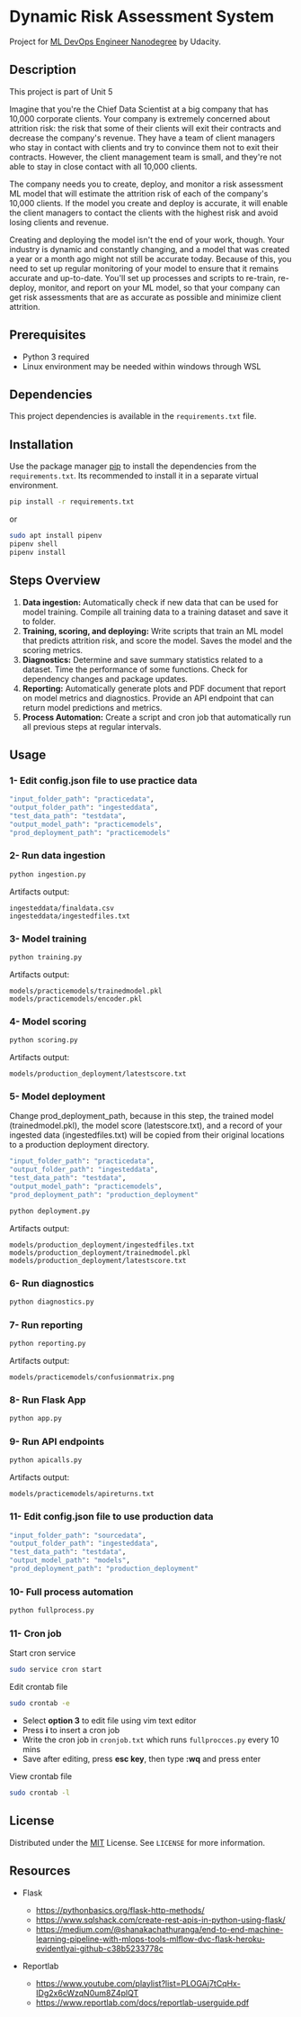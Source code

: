 # Dynamic Risk Assessment System
Project for [ML DevOps Engineer Nanodegree](https://www.udacity.com/course/machine-learning-dev-ops-engineer-nanodegree--nd0821) by Udacity.

## Description
This project is part of Unit 5

Imagine that you're the Chief Data Scientist at a big company that has 10,000 corporate clients. Your company is extremely concerned about attrition risk: the risk that some of their clients will exit their contracts and decrease the company's revenue. They have a team of client managers who stay in contact with clients and try to convince them not to exit their contracts. However, the client management team is small, and they're not able to stay in close contact with all 10,000 clients.

The company needs you to create, deploy, and monitor a risk assessment ML model that will estimate the attrition risk of each of the company's 10,000 clients. If the model you create and deploy is accurate, it will enable the client managers to contact the clients with the highest risk and avoid losing clients and revenue.

Creating and deploying the model isn't the end of your work, though. Your industry is dynamic and constantly changing, and a model that was created a year or a month ago might not still be accurate today. Because of this, you need to set up regular monitoring of your model to ensure that it remains accurate and up-to-date. You'll set up processes and scripts to re-train, re-deploy, monitor, and report on your ML model, so that your company can get risk assessments that are as accurate as possible and minimize client attrition.
## Prerequisites
- Python 3 required
- Linux environment may be needed within windows through WSL

## Dependencies
This project dependencies is available in the ```requirements.txt``` file.

## Installation
Use the package manager [pip](https://pip.pypa.io/en/stable/) to install the dependencies from the ```requirements.txt```. 
Its recommended to install it in a separate virtual environment.

```bash
pip install -r requirements.txt
```

or

```bash
sudo apt install pipenv
pipenv shell
pipenv install
```

## Steps Overview
1. **Data ingestion:** Automatically check if new data that can be used for model training. Compile all training data to a training dataset and save it to folder. 
2. **Training, scoring, and deploying:** Write scripts that train an ML model that predicts attrition risk, and score the model. Saves the model and the scoring metrics.
3. **Diagnostics:** Determine and save summary statistics related to a dataset. Time the performance of some functions. Check for dependency changes and package updates.
4. **Reporting:** Automatically generate plots and PDF document that report on model metrics and diagnostics. Provide an API endpoint that can return model predictions and metrics.
5. **Process Automation:** Create a script and cron job that automatically run all previous steps at regular intervals.

## Usage

### 1- Edit config.json file to use practice data

```bash
"input_folder_path": "practicedata",
"output_folder_path": "ingesteddata", 
"test_data_path": "testdata", 
"output_model_path": "practicemodels", 
"prod_deployment_path": "practicemodels"
```

### 2- Run data ingestion
```python
python ingestion.py
```
Artifacts output:
```
ingesteddata/finaldata.csv
ingesteddata/ingestedfiles.txt
```

### 3- Model training
```python
python training.py
```
Artifacts output:
```
models/practicemodels/trainedmodel.pkl
models/practicemodels/encoder.pkl
```

###  4- Model scoring 
```python
python scoring.py
```
Artifacts output: 
```
models/production_deployment/latestscore.txt
``` 

### 5- Model deployment

Change prod_deployment_path, because in this step, the trained model (trainedmodel.pkl), the model score 
(latestscore.txt), and a record of your ingested data (ingestedfiles.txt) will be copied from their original locations
to a production deployment directory.
```bash
"input_folder_path": "practicedata",
"output_folder_path": "ingesteddata", 
"test_data_path": "testdata", 
"output_model_path": "practicemodels", 
"prod_deployment_path": "production_deployment"
```

```python
python deployment.py
```
Artifacts output:
```
models/production_deployment/ingestedfiles.txt
models/production_deployment/trainedmodel.pkl
models/production_deployment/latestscore.txt
``` 

### 6- Run diagnostics
```python
python diagnostics.py
```

### 7- Run reporting
```python
python reporting.py
```
Artifacts output:
```
models/practicemodels/confusionmatrix.png
```

### 8- Run Flask App
```python
python app.py
```

### 9- Run API endpoints
```python
python apicalls.py
```
Artifacts output:
```
models/practicemodels/apireturns.txt
```

### 11- Edit config.json file to use production data

```bash
"input_folder_path": "sourcedata",
"output_folder_path": "ingesteddata", 
"test_data_path": "testdata", 
"output_model_path": "models", 
"prod_deployment_path": "production_deployment"
```

### 10- Full process automation
```python
python fullprocess.py
```
### 11- Cron job

Start cron service
```bash
sudo service cron start
```

Edit crontab file
```bash
sudo crontab -e
```
   - Select **option 3** to edit file using vim text editor
   - Press **i** to insert a cron job
   - Write the cron job in ```cronjob.txt``` which runs ```fullprocces.py``` every 10 mins
   - Save after editing, press **esc key**, then type **:wq** and press enter
  
View crontab file
```bash
sudo crontab -l
```

## License
Distributed under the [MIT](https://choosealicense.com/licenses/mit/) License. See ```LICENSE``` for more information.

## Resources

- Flask
  - https://pythonbasics.org/flask-http-methods/
  - https://www.sqlshack.com/create-rest-apis-in-python-using-flask/
  - https://medium.com/@shanakachathuranga/end-to-end-machine-learning-pipeline-with-mlops-tools-mlflow-dvc-flask-heroku-evidentlyai-github-c38b5233778c

- Reportlab
  - https://www.youtube.com/playlist?list=PLOGAj7tCqHx-IDg2x6cWzqN0um8Z4plQT
  - https://www.reportlab.com/docs/reportlab-userguide.pdf

